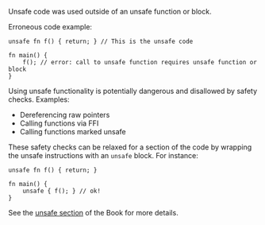 Unsafe code was used outside of an unsafe function or block.

Erroneous code example:

```compile_fail,E0133
unsafe fn f() { return; } // This is the unsafe code

fn main() {
    f(); // error: call to unsafe function requires unsafe function or block
}
```

Using unsafe functionality is potentially dangerous and disallowed by safety
checks. Examples:

* Dereferencing raw pointers
* Calling functions via FFI
* Calling functions marked unsafe

These safety checks can be relaxed for a section of the code by wrapping the
unsafe instructions with an `unsafe` block. For instance:

```
unsafe fn f() { return; }

fn main() {
    unsafe { f(); } // ok!
}
```

See the [unsafe section][unsafe-section] of the Book for more details.

[unsafe-section]: https://doc.rust-lang.org/book/ch19-01-unsafe-rust.html

